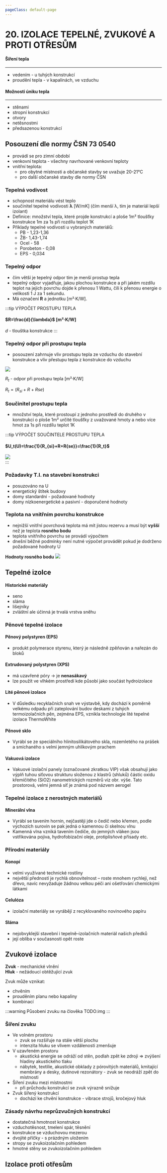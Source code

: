 ```yaml
---
pageClass: default-page
---
```


# 20. IZOLACE TEPELNÉ, ZVUKOVÉ A PROTI OTŘESŮM

<!--
- základy tepelně tech. posouzení, požadavky z hlediska ČSN 73 0540, způsob výpočtu „U“

- zvuková izolace v příčkách a podlahách, způsob izolace proti otřesům

- materiály izolací, jejich umístění a konstrukční zásady jejich návrhu
-->

#### Šíření tepla

---

- vedením - u tuhých konstrukcí
- proudění tepla - v kapalinách, ve vzduchu

#### Možnosti úniku tepla

---

- stěnami
- stropní konstrukcí
- otvory
- netěsnostmi
- předsazenou konstrukcí

## Posouzení dle normy ČSN 73 0540

- provádí se pro zimní období
- venkovní teplota - všechny navrhované venkovní teploty
- vnitřní teplota:
  - pro obytné místnosti a občanské stavby se uvažuje 20-21°C
  - pro další občanské stavby dle normy ČSN

### Tepelná vodivost

- schopnost materiálu vést teplo
- součinitel tepelné vodivosti **λ** [W/mK] (čím menší λ, tím je materiál lepší izolant)
- Definice: množství tepla, které projde konstrukcí a ploše 1m²
  tloušťky konstrukce 1m
  za 1s při rozdílu teplot 1K
- Příklady tepelné vodivosti u vybraných materiálů:
  - PB - 1,23-1,36
  - ŽB- 1,43-1,74
  - Ocel - 58
  - Porobeton - 0,08
  - EPS - 0,034

### Tepelný odpor

- čím větší je tepelný odpor tím je menší prostup tepla
- tepelný odpor vyjadřuje, jakou plochou konstrukce a při jakém rozdílu teplot na jejich povrchu dojde k přenosu 1 Wattu, čili k přenosu energie o velikosti 1 J za 1 sekundu.
- Má označení **R** a jednotku [m²·K/W].

:::tip VÝPOČET PROSTUPU TEPLA

#### $R=\frac{d}{\lambda}$ [m²·K/W]

$d$ - tlouštka konstrukce
:::

### Tepelný odpor při prostupu tepla

- posouzení zahrnuje vliv prostupu tepla ze vzduchu do stavební konstrukce a vliv přestupu tepla z konstrukce do vzduchu

<img class="centered_image" src="/images/pos/20/prostup.jpg" />

$R_t$ - odpor při prostupu tepla [m²·K/W]

$R_t=(R_{si}+R+R{se})$

### Součinitel prostupu tepla

- množství tepla, které prostoupí z jednoho prostředí do druhého v konstrukci o ploše 1m² určité tloušťky z uvažované hmoty a nebo více hmot za 1s při rozdílu teplot 1K

:::tip VÝPOČET SOUČINTELE PROSTUPU TEPLA

#### $U_t(U)=\frac{1}{R_{si}+R+R{se}}=\frac{1}{R_t}$

<img class="centered_image" src="/images/pos/20/table1.jpg" />
<br>
:::

### Požadavky T.I. na stavební konstrukci

- posuzováno na U
- energetický štítek budovy
- domy standardní - požadované hodnoty
- domy nízkoenergetické a pasivní - doporučené hodnoty

### Teplota na vnitřním povrchu konstrukce

- nejnižší vnitřní povrchová teplota má mít jistou rezervu a musí být **vyšší** než je teplota **rosného bodu**
- teplota vnitřního povrchu se provádí výpočtem
- dnešní běžné podmínky není nutné výpočet provádět pokud je dodrženo požadované hodnoty U

**Hodnoty rosného bodu**
<img class="centered_image" src="/images/pos/20/rosny-bod.jpg" />

## Tepelné izolce

#### Historické materiály

- seno
- sláma
- lišejníky
- zvláštní ale účinná je trvalá vrstva sněhu

### Pěnové tepelné izolace

#### Pěnový polystyren (EPS)

- produkt polymerace styrenu, který je následně zpěňován a nařezán do bloků

#### Extrudovaný polystyren (XPS)

- má uzavřené póry -> je **nenasákavý**
- lze použít ve vlhkém prostředí kde působí jako součást hydroizolace

#### Lité pěnové izolace

- V důsledku recyklačních snah ve výstavbě, kdy dochází k poměrně velkému odpadu při zateplování budov deskami z tuhých termoizolačních pěn, zejména EPS, vznikla technologie lité tepelné izolace ThermoWhite

#### Pěnové sklo

- Vyrábí se ze speciálního hlinitosilikátového skla, rozemletého na prášek a
  smíchaného s velmi jemným uhlíkovým prachem

#### Vakuová izolace

- Vakuové izolační panely (označované zkratkou VIP) však obsahují jako výplň tuhou síťovou strukturu složenou z klastrů (shluků) částic oxidu křemičitého (SiO2) nanometrických rozměrů viz obr. výše. Tato prostorová, velmi jemná síť je známá pod názvem aerogel

### Tepelné izolace z nerostných materiálů

#### Minerální vlna

- Vyrábí se tavením hornin, nejčastěji jde o čedič nebo křemen, podle výchozích surovin se pak jedná o kamennou či skelnou vlnu
- Kamenná vlna vzniká tavením čediče, do jemných vláken jsou vstřikována pojiva, hydrofobizační oleje, protiplísňové přísady etc.

### Přírodní materiály

#### Konopí

- velmi využívané technické rostliny
- největší předností je rychlá obnovitelnost – roste mnohem rychleji, než dřevo, navíc nevyžaduje žádnou velkou péči ani
ošetřování chemickými látkami

#### Celulóza

- izolační materiály se vyrábějí z recyklovaného novinového papíru

#### Sláma
- nejobvyklejší stavební i tepelně–izolačních materiál našich předků
- její obliba v současnosti opět roste

## Zvukové izolace

**Zvuk** - mechanické vlnění<br>**Hluk** - nežádoucí obtěžující zvuk

Zvuk může vznikat:
- chvěním
- prouděním planu nebo kapaliny
- kombinací

:::warning Působení zvuku na člověka
TODO:img
:::

### Šíření zvuku
- Ve volném prostoru
  - zvuk se rozšiřuje na stále větší plochu
  - intenzita hluku se vlivem vzdálenosti zmenšuje
- V uzavřeném prostoru
  - akustická energie se odráží od stěn, podlah zpět ke zdroji => zvýšení hladiny akustického tlaku
  - nábytek, textilie, akustické obklady z pórovitých materiálů, kmitající membrány a desky, dutinové rezonátory - zvuk se neodráží zpět do místnosti
- Šíření zvuku mezi místnostmi
  - při průchodu konstrukcí se zvuk výrazně snižuje
- Zvuk šířený konstrukcí
  - dochází ke chvění konstrukce - vibrace strojů, kročejový hluk

### Zásady návrhu neprůzvučných konstrukcí

- dostatečná hmotnost konstrukce
- vzduchotěsnost, tmelení spár, těsnění
- konstrukce se vzduchovou mezerou
- dvojité příčky - s prázdným uložením
- stropy se zvukoizolačním pohledem
- hmotné stěny se zvukoizolačním pohledem

## Izolace proti otřesům

